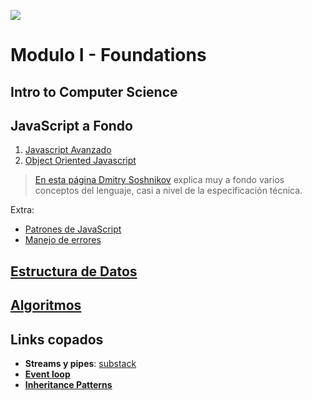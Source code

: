 <p align='left'>
    <img src='https://static.wixstatic.com/media/85087f_0d84cbeaeb824fca8f7ff18d7c9eaafd~mv2.png/v1/fill/w_160,h_30,al_c,q_85,usm_0.66_1.00_0.01/Logo_completo_Color_1PNG.webp' </img>
</p>

# Modulo I - Foundations

## Intro to Computer Science

## JavaScript a Fondo

1. [Javascript Avanzado](./00-JavaScriptAvanzado)
2. [Object Oriented Javascript](./00-JavaScriptAvanzado/OOP.md)

> [En esta página Dmitry Soshnikov](http://dmitrysoshnikov.com/ecmascript/javascript-the-core/#this-value) explica muy a fondo varios conceptos del lenguaje, casi a nivel de la especificación técnica.

Extra:

 * [Patrones de JavaScript](https://addyosmani.com/resources/essentialjsdesignpatterns/book/)
 * [Manejo de errores](./00-JavaScriptAvanzado/errores.md)

## [Estructura de Datos](./01-EstructuraDeDatos)

## [Algoritmos](./02-Algoritmos)

## Links copados

- __Streams y pipes__: [substack](https://github.com/substack/stream-handbook)
- [__Event loop__](https://www.youtube.com/watch?v=8aGhZQkoFbQ)
- [__Inheritance Patterns__](http://davidshariff.com/blog/javascript-inheritance-patterns/#first-article)
